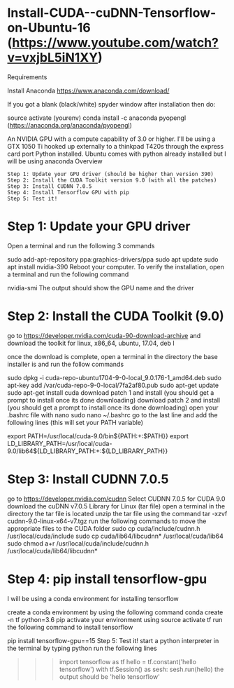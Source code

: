 # Install-CUDA--cuDNN-Tensorflow-on-Ubuntu-16 (https://www.youtube.com/watch?v=vxjbL5iN1XY)
Requirements

Install Anaconda 
https://www.anaconda.com/download/

If you got a blank (black/white) spyder window after installation then do:

  source activate (yourenv)
  conda install -c anaconda pyopengl  (https://anaconda.org/anaconda/pyopengl)
  
An NVIDIA GPU with a compute capability of 3.0 or higher.
I'll be using a GTX 1050 Ti hooked up externally to a thinkpad T420s through the express card port
Python installed.
Ubuntu comes with python already installed but I will be using anaconda
Overview

    Step 1: Update your GPU driver (should be higher than version 390)
    Step 2: Install the CUDA Toolkit version 9.0 (with all the patches)
    Step 3: Install CUDNN 7.0.5
    Step 4: Install Tensorflow GPU with pip
    Step 5: Test it!
    
# Step 1: Update your GPU driver
Open a terminal and run the following 3 commands

sudo add-apt-repository ppa:graphics-drivers/ppa
sudo apt update
sudo apt install nvidia-390
Reboot your computer. To verify the installation, open a terminal and run the following command

nvidia-smi
The output should show the GPU name and the driver

# Step 2: Install the CUDA Toolkit (9.0)

go to https://developer.nvidia.com/cuda-90-download-archive and download the toolkit for linux, x86_64, ubuntu, 17.04, deb l

once the download is complete, open a terminal in the directory the base installer is and run the follow commands

  sudo dpkg -i cuda-repo-ubuntu1704-9-0-local_9.0.176-1_amd64.deb
  sudo apt-key add /var/cuda-repo-9-0-local/7fa2af80.pub
  sudo apt-get update
  sudo apt-get install cuda
  download patch 1 and install (you should get a prompt to install once its done downloading)
  download patch 2 and install (you should get a prompt to install once its done downloading)
  open your .bashrc file with nano
  sudo nano ~/.bashrc
go to the last line and add the following lines (this will set your PATH variable)

export PATH=/usr/local/cuda-9.0/bin${PATH:+:$PATH}}
export LD_LIBRARY_PATH=/usr/local/cuda-9.0/lib64${LD_LIBRARY_PATH:+:${LD_LIBRARY_PATH}}

# Step 3: Install CUDNN 7.0.5

  go to https://developer.nvidia.com/cudnn
  Select CUDNN 7.0.5 for CUDA 9.0
  download the cuDNN v7.0.5 Library for Linux (tar file)
  open a terminal in the directory the tar file is located
  unzip the tar file using the command
  tar -xzvf cudnn-9.0-linux-x64-v7.tgz
  run the following commands to move the appropriate files to the CUDA folder
  sudo cp cuda/include/cudnn.h /usr/local/cuda/include
  sudo cp cuda/lib64/libcudnn* /usr/local/cuda/lib64
  sudo chmod a+r /usr/local/cuda/include/cudnn.h /usr/local/cuda/lib64/libcudnn*

# Step 4: pip install tensorflow-gpu

  I will be using a conda environment for installing tensorflow

  create a conda environment by using the following command
  conda create -n tf python=3.6 pip
  activate your environment using
  source activate tf
  run the following command to install tensorflow

  pip install tensorflow-gpu==15
  Step 5: Test it!
  start a python interpreter in the terminal by typing
  python
  run the following lines
  >>> import tensorflow as tf
  >>> hello = tf.constant('hello tensorflow')
  >>> with tf.Session() as sesh:
  >>>     sesh.run(hello)
  the output should be
  >>> 'hello tensorflow'
